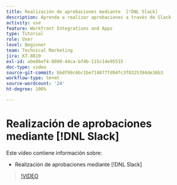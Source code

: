 ```yaml
---
title: Realización de aprobaciones mediante  [!DNL Slack]
description: Aprenda a realizar aprobaciones a través de Slack
activity: use
feature: Workfront Integrations and Apps
type: Tutorial
role: User
level: Beginner
team: Technical Marketing
jira: KT-8819
exl-id: abe86ef4-8090-44ca-bf4b-115c14e95515
doc-type: video
source-git-commit: bbdf99c6bc1be714077fd94fc3f8325394de36b3
workflow-type: tm+mt
source-wordcount: '24'
ht-degree: 100%

---
```


# Realización de aprobaciones mediante [!DNL Slack]

Este vídeo contiene información sobre:

* Realización de aprobaciones mediante [!DNL Slack]

>[!VIDEO](https://video.tv.adobe.com/v/3436358/?quality=12&learn=on&enablevpops=1&captions=spa)
